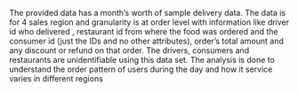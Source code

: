 
The provided data has a month’s worth of sample delivery data. 
The data is for 4 sales region and granularity is at order level with information like driver id who delivered , restaurant id from where the food was ordered and the consumer id (just the IDs and no other attributes), order’s total amount and any discount or refund on that order.
The drivers, consumers and restaurants are unidentifiable using this data set.
The analysis is done to understand the order pattern of users during the day and how it service varies in different regions

